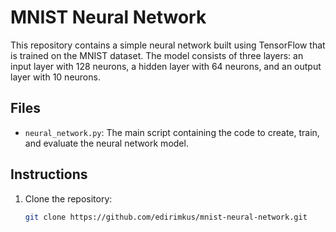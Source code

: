 # MNIST Neural Network

This repository contains a simple neural network built using TensorFlow that is trained on the MNIST dataset. The model consists of three layers: an input layer with 128 neurons, a hidden layer with 64 neurons, and an output layer with 10 neurons.

## Files
- `neural_network.py`: The main script containing the code to create, train, and evaluate the neural network model.

## Instructions
1. Clone the repository:
   ```bash
   git clone https://github.com/edirimkus/mnist-neural-network.git
